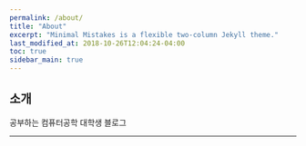 ```yaml
---
permalink: /about/
title: "About"
excerpt: "Minimal Mistakes is a flexible two-column Jekyll theme."
last_modified_at: 2018-10-26T12:04:24-04:00
toc: true
sidebar_main: true
---
```


## 소개

공부하는 컴퓨터공학 대학생 블로그

---

